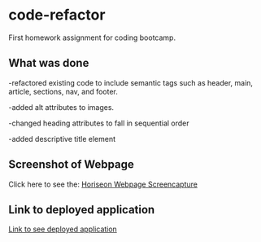 # code-refactor

First homework assignment for coding bootcamp.

## What was done
-refactored existing code to include semantic tags such as header, main, article, sections, nav, and footer.

-added alt attributes to images.

-changed heading attributes to fall in sequential order

-added descriptive title element


## Screenshot of Webpage

Click here to see the: [Horiseon Webpage Screencapture](./Assets/images/screencapture.jpeg)

## Link to deployed application
[Link to see deployed application](https://kelseysanderson.github.io/code-refactor/)

